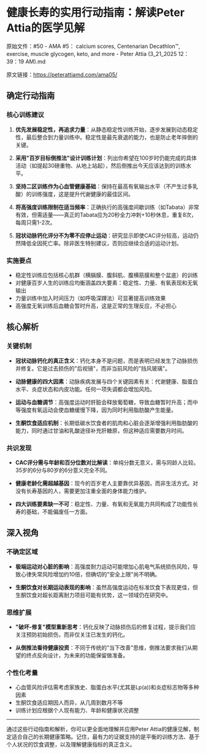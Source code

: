 # 健康长寿的实用行动指南：解读Peter Attia的医学见解

原始文件：#50 - AMA #5： calcium scores, Centenarian Decathlon™, exercise, muscle glycogen, keto, and more - Peter Attia (3_21_2025 12：39：19 AM).md

原文链接：https://peterattiamd.com/ama05/

## 确定行动指南

### 核心训练建议
1. **优先发展稳定性，再追求力量**：从静态稳定性训练开始，逐步发展到动态稳定性，最后整合到力量训练中。稳定性是最先衰退的能力，也是防止老年摔倒的关键。

2. **采用"百岁目标倒推法"设计训练计划**：列出你希望在100岁时仍能完成的具体活动（如提起30磅重物、从地上站起），然后倒推出今天应该达到的训练水平。

3. **坚持二区训练作为心血管健康基础**：保持在最高有氧输出水平（不产生过多乳酸）的训练强度，这是提升代谢健康的最佳区间。

4. **将高强度训练限制在适当频率**：正确执行的高强度间歇训练（如Tabata）非常有效，但需适量——真正的Tabata应为20秒全力冲刺+10秒休息，重复8次，每周只需1-2次。

5. **冠状动脉钙化评分不为零不应停止运动**：研究显示即使CAC评分较高，运动仍然降低全因死亡率。除非医生特别建议，否则应继续合适的运动计划。

### 实施要点
- 稳定性训练应包括核心肌群（横膈膜、腹斜肌、腹横筋膜和整个盆底）的训练
- 对健康百岁人生的训练应均衡涵盖四大要素：稳定性、力量、有氧表现和无氧输出
- 力量训练中加入时间压力（如呼吸深蹲法）可显著提高训练效果
- 高强度无氧训练后血糖会暂时升高，这是正常的生理反应，不必担心

## 核心解析

### 关键机制
- **冠状动脉钙化的真正含义**：钙化本身不是问题，而是表明已经发生了动脉损伤并修复。它是过去损伤的"后视镜"，而非当前风险的"挡风玻璃"。

- **动脉健康的四大因素**：动脉疾病发展与四个关键因素有关：代谢健康、脂蛋白水平、炎症状态和内皮功能。任何一项失调都会增加风险。

- **运动与血糖调节**：高强度运动时肝脏会释放葡萄糖，导致血糖暂时升高；而中等强度有氧运动会使血糖缓慢下降，因为同时利用脂肪酸产生能量。

- **生酮饮食适应机制**：长期低碳水饮食者的肌肉和心脏会逐渐增强利用脂肪酸的能力，同时通过甘油和乳酸途径补充肝糖原，但这种适应需要数月时间。

### 共识发现
- **CAC评分需与年龄和百分位数对比解读**：单纯分数无意义，需与同龄人比较。35岁的6分与80岁的6分意义完全不同。

- **健康老龄化需超越基因**：现今的百岁老人主要靠优异基因，而非生活方式。对没有长寿基因的人，需要更加注重全面的身体能力维护。

- **四大训练要素缺一不可**：稳定性、力量、有氧和无氧能力共同构成了功能性长寿的基础，不能偏废任一方面。

## 深入视角

### 不确定区域
- **极端运动对心脏的影响**：高强度耐力运动可能增加心肌电气系统损伤风险，导致心律失常风险增加约10倍，但确切的"安全上限"尚不明确。

- **生酮饮食对长期运动表现的影响**：虽然高强度运动在标准饮食下表现更佳，但生酮饮食对超长距离耐力项目可能有优势，这一领域仍在研究中。

### 思维扩展
- **"破坏-修复"模型重新思考**：钙化反映了动脉损伤后的修复过程，提示我们应关注预防初始损伤，而非仅关注已发生的钙化。

- **从倒推法看待健康投资**：不同于传统的"当下改善"思维，倒推法要求我们从期望的终点反向设计，为未来的功能保留做准备。

### 个性化考量
- 心血管风险评估需考虑家族史、脂蛋白水平(尤其是Lp(a))和炎症标志物等多种因素
- 生酮饮食适应期因人而异，从几周到数月不等
- 训练计划应根据个人现有能力、年龄和健康状况调整

---

通过这些行动指南和解析，你可以更全面地理解并应用Peter Attia的健康见解，制定适合自己的长期健康策略。记住，最有力的证据支持的是平衡的训练方法、基于个人状况的饮食调整，以及理解健康指标的真正含义。